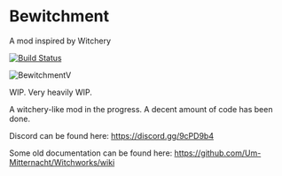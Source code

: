 # Bewitchment
A mod inspired by Witchery

[![Build Status](https://travis-ci.org/Um-Mitternacht/Bewitchment.svg?branch=master)](https://travis-ci.org/Um-Mitternacht/Bewitchment)

![BewitchmentV](https://img.shields.io/badge/Bewitchment-V%200.0.14.1-purple.svg?longCache=true&style=for-the-badge)


WIP. Very heavily WIP.

A witchery-like mod in the progress. A decent amount of code has been done.

Discord can be found here: https://discord.gg/9cPD9b4

Some old documentation can be found here: https://github.com/Um-Mitternacht/Witchworks/wiki
